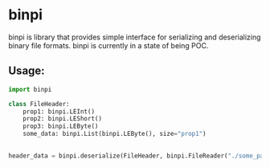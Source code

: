 # binpi

binpi is library that provides simple interface for serializing and deserializing binary file formats. binpi is currently in a state of being POC.

## Usage:
```python
import binpi

class FileHeader:
    prop1: binpi.LEInt()
    prop2: binpi.LEShort()
    prop3: binpi.LEByte()
    some_data: binpi.List(binpi.LEByte(), size="prop1")

    
header_data = binpi.deserialize(FileHeader, binpi.FileReader("./some_path"))
```